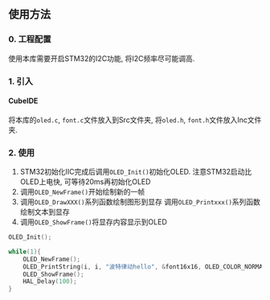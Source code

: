 ## 使用方法

### 0. 工程配置
使用本库需要开启STM32的I2C功能, 将I2C频率尽可能调高.

### 1. 引入
#### CubeIDE
将本库的`oled.c`, `font.c`文件放入到Src文件夹, 将`oled.h`, `font.h`文件放入Inc文件夹.

### 2. 使用
1. STM32初始化IIC完成后调用`OLED_Init()`初始化OLED. 注意STM32启动比OLED上电快, 可等待20ms再初始化OLED
2. 调用`OLED_NewFrame()`开始绘制新的一帧
3. 调用`OLED_DrawXXX()`系列函数绘制图形到显存 调用`OLED_Printxxx()`系列函数绘制文本到显存
4. 调用`OLED_ShowFrame()`将显存内容显示到OLED

```c
OLED_Init();

while(1){
    OLED_NewFrame();
    OLED_PrintString(i, i, "波特律动hello", &font16x16, OLED_COLOR_NORMAL);
    OLED_ShowFrame();
    HAL_Delay(100);
}
```